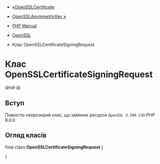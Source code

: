 - [«OpenSSLCertificate](class.opensslcertificate.md)
- [OpenSSLAsymmetricKey »](class.opensslasymmetrickey.md)

- [PHP Manual](index.md)
- [OpenSSL](book.openssl.md)
- Клас OpenSSLCertificateSigningRequest

# Клас OpenSSLCertificateSigningRequest

(PHP 8)

## Вступ

Повністю непрозорий клас, що замінює ресурси `OpenSSL X.509 CSR`
PHP 8.0.0

## Огляд класів

final class **OpenSSLCertificateSigningRequest** {

}
